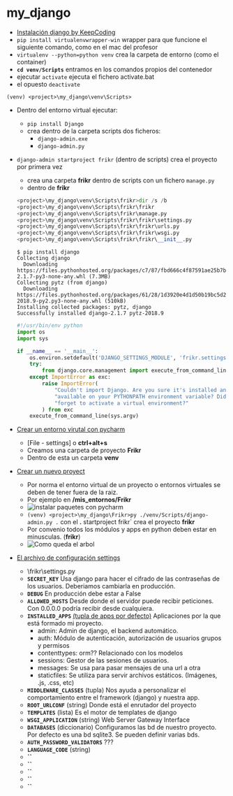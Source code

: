 # my_django

- [Instalación django by KeepCoding](https://youtu.be/sGYSPaXAlkg?list=PLQpe1zyko1phY_8XwZOQSdoyKf9nv7kMl&t=475)
- `pip install virtualenvwrapper-win` wrapper para que funcione el siguiente comando, como en el mac del profesor
- `virtualenv --python=python venv` crea la carpeta de entorno (como el container)
- **`cd venv/Scripts`** entramos en los comandos propios del contenedor 
- ejecutar `activate`  ejecuta el fichero activate.bat
- el opuesto `deactivate`

```ssh
(venv) <project>\my_django\venv\Scripts>
```
- Dentro del entorno virtual ejecutar:
    - `pip install Django`
    - crea dentro de la carpeta scripts dos ficheros:
        - `django-admin.exe`
        - `django-admin.py` 
- `django-admin startproject frikr` (dentro de scripts) crea el proyecto por primera vez
    - crea una carpeta **frikr** dentro de scripts con un fichero `manage.py`
    - dentro de **frikr**
    ```py
    <project>\my_django\venv\Scripts\frikr>dir /s /b
    <project>\my_django\venv\Scripts\frikr\frikr
    <project>\my_django\venv\Scripts\frikr\manage.py
    <project>\my_django\venv\Scripts\frikr\frikr\settings.py
    <project>\my_django\venv\Scripts\frikr\frikr\urls.py
    <project>\my_django\venv\Scripts\frikr\frikr\wsgi.py
    <project>\my_django\venv\Scripts\frikr\frikr\__init__.py
    ```
    ```ssh
    $ pip install django
    Collecting django
      Downloading https://files.pythonhosted.org/packages/c7/87/fbd666c4f87591ae25b7bb374298e8629816e87193c4099d3608ef11fab9/Django-2.1.7-py3-none-any.whl (7.3MB)
    Collecting pytz (from django)
      Downloading https://files.pythonhosted.org/packages/61/28/1d3920e4d1d50b19bc5d24398a7cd85cc7b9a75a490570d5a30c57622d34/pytz-2018.9-py2.py3-none-any.whl (510kB)
    Installing collected packages: pytz, django
    Successfully installed django-2.1.7 pytz-2018.9
    ```
    ```py
    #!/usr/bin/env python
    import os
    import sys
    
    if __name__ == '__main__':
        os.environ.setdefault('DJANGO_SETTINGS_MODULE', 'frikr.settings')
        try:
            from django.core.management import execute_from_command_line
        except ImportError as exc:
            raise ImportError(
                "Couldn't import Django. Are you sure it's installed and "
                "available on your PYTHONPATH environment variable? Did you "
                "forget to activate a virtual environment?"
            ) from exc
        execute_from_command_line(sys.argv)
    
    ```
- [Crear un entorno virutal con pycharm](https://youtu.be/ZX4Eg63aawY?list=PLQpe1zyko1phY_8XwZOQSdoyKf9nv7kMl&t=417)
    - [File - settings] o **ctrl+alt+s**
    - Creamos una carpeta de proyecto **Frikr**
    - Dentro de esta un carpeta **venv**
    
- [Crear un nuevo proyect](https://youtu.be/oX0SoU9OHnE?list=PLQpe1zyko1phY_8XwZOQSdoyKf9nv7kMl&t=10)
	- Por norma el entorno virtual de un proyecto o entornos virtuales se deben de tener fuera de la raiz.
	- Por ejemplo en **<root>/mis_entornos/Frikr**
    - ![instalar paquetes con pycharm](https://trello-attachments.s3.amazonaws.com/5b014dcaf4507eacfc1b4540/5c8401cf1c6b4163c9b2419b/7eb4eb5b24cf7218212785080a8627f6/instalando-con-pycharm.png)
    - `(venv) <project>\my_django\Frikr>py ./venv/Scripts/django-admin.py .` con el **.** startproject frikr` crea el proyecto **frikr**
    - Por convenio todos los módulos y apps en python deben estar en minusculas. (**frikr**)
    - ![Como queda el arbol](https://trello-attachments.s3.amazonaws.com/5c8401cf1c6b4163c9b2419b/232x203/e40af4b195b12f6230e62e5b9c91afd9/image.png)

- [El archivo de configuración settings](https://www.youtube.com/watch?v=IWc1pIH9wLc&list=PLQpe1zyko1phY_8XwZOQSdoyKf9nv7kMl&index=21)
	- <project>\frikr\settings.py
	- **`SECRET_KEY`** Usa django para hacer el cifrado de las contraseñas de los usuarios. Deberiamos cambiarla en producción.
	- **`DEBUG`** En producción debe estar a False
	- **`ALLOWED_HOSTS`**  Desde donde el servidor puede recibir peticiones. Con 0.0.0.0 podría recibir desde cualquiera.
	- **`INSTALLED_APPS`** [(tupla de apps por defecto)](https://youtu.be/IWc1pIH9wLc?list=PLQpe1zyko1phY_8XwZOQSdoyKf9nv7kMl&t=124) Aplicaciones por la que está formado mi proyecto.
		-  admin: Admin de django, el backend automático.
		-  auth: Módulo de autenticación, autorización de usuarios grupos y permisos
		-  contenttypes: orm??  Relacionado con los modelos
		-  sessions: Gestor de las sesiones de usuarios.
		-  messages: Se usa para pasar mensajes de una url a otra
		-  staticfiles: Se utiliza para servir archivos estáticos. (Imágenes, .js, .css, etc)
	- **`MIDDLEWARE_CLASSES`** (tupla) Nos ayuda a personalizar el comportamiento entre el framework (django) y nuestra app.
	- **`ROOT_URLCONF`** (string) Donde está el enrutador del proyecto
	- **`TEMPLATES`** (lista) Es el motor de templates de django
	- **`WSGI_APPLICATION`** (string) Web Server Gateway Interface
	- **`DATABASES`** (diccionario) Configuramos las bd de nuestro proyecto. Por defecto es una bd sqlite3. Se pueden definir varias bds.
	- **`AUTH_PASSWORD_VALIDATORS`** ???
	- **`LANGUAGE_CODE`** (string)
	- **``**
	- **``**
	- **``**
	- **``**
	- **``**
